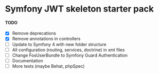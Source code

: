 Symfony JWT skeleton starter pack
==================

#### TODO

* [x] Remove deprecations
* [x] Remove annotations in controllers
* [ ] Update to Symfony 4 with new folder structure 
* [ ] All configuration (routing, services, doctrine) in xml files
* [ ] Change FosUserBundle to Symfony Guard Authentication
* [ ] Documentation
* [ ] More tests (maybe Behat, phpSpec)